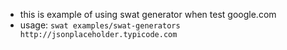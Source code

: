 - this is example of using swat generator when test google.com
- usage: `swat examples/swat-generators http://jsonplaceholder.typicode.com`

